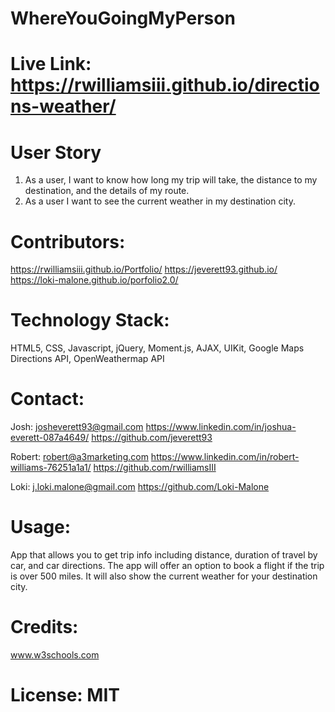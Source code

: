 # WhereYouGoingMyPerson

# Live Link: https://rwilliamsiii.github.io/directions-weather/

# User Story 
1. As a user, I want to know how long my trip will take, the distance to my destination, and the details of my route.   
2. As a user I want to see the current weather in my destination city.

# Contributors: 
https://rwilliamsiii.github.io/Portfolio/
https://jeverett93.github.io/
https://loki-malone.github.io/porfolio2.0/

# Technology Stack: 
HTML5, CSS, Javascript, jQuery, Moment.js, AJAX, UIKit, Google Maps Directions API, OpenWeathermap API

# Contact: 
Josh:
josheverett93@gmail.com 
https://www.linkedin.com/in/joshua-everett-087a4649/ 
https://github.com/jeverett93

Robert:
robert@a3marketing.com
https://www.linkedin.com/in/robert-williams-76251a1a1/ 
https://github.com/rwilliamsIII

Loki:
j.loki.malone@gmail.com
https://github.com/Loki-Malone

# Usage: 
App that allows you to get trip info including distance, duration of travel by car, and car directions. The app will offer an option to book a flight if the trip is over 500 miles. It will also show the current weather for your destination city. 

# Credits: 
www.w3schools.com

# License: MIT